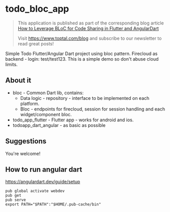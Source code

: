 # todo_bloc_app

>This application is published as part of the corresponding blog article [How to Leverage BLoC for Code Sharing in Flutter and AngularDart](https://www.toptal.com/cross-platform/code-sharing-angular-dart-flutter-bloc)
>
>Visit https://www.toptal.com/blog and subscribe to our newsletter to read great posts!


Simple Todo Flutter/Angular Dart project using bloc pattern. Firecloud as backend - login: test/test123.
This is a simple demo so don't abuse cloud limits.

## About it

 * bloc - Common Dart lib, contains:
    - Data logic - repository - interface to be implemented on each platform.
    - Bloc - endpoints for firecloud, session for session handling and each widget/component bloc.
  * todo_app_flutter - Flutter app - works for android and ios.
  * todoapp_dart_angular - as basic as possible

## Suggestions

You're welcome!

## How to run angular dart

https://angulardart.dev/guide/setup

```
pub global activate webdev
pub get
pub serve
export PATH="$PATH":"$HOME/.pub-cache/bin"
```
